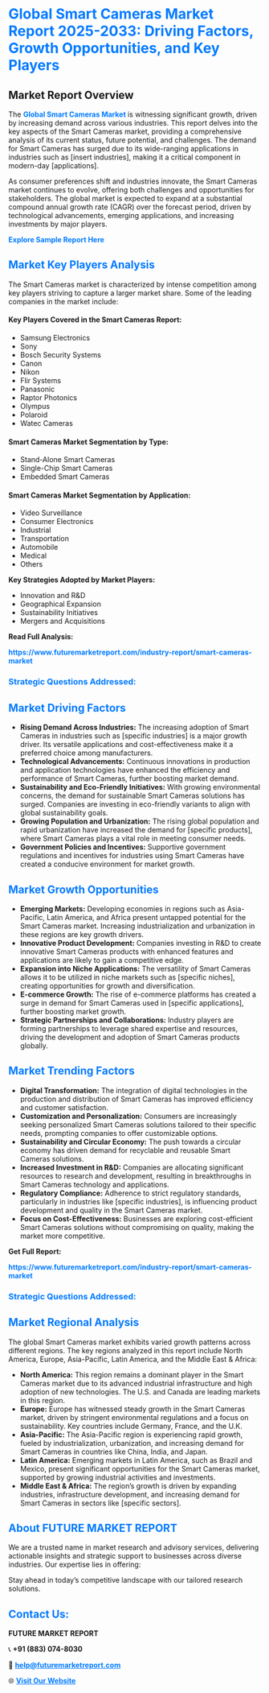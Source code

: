 <h1 style="color: #007BFF;">Global Smart Cameras Market Report 2025-2033: Driving Factors, Growth Opportunities, and Key Players</h1>

<section id="overview">
<h2>Market Report Overview</h2>
<p>The <a href="https://www.futuremarketreport.com/industry-report/smart-cameras-market" style="color: #007BFF; text-decoration: none;"><strong>Global Smart Cameras Market</strong></a> is witnessing significant growth, driven by increasing demand across various industries. This report delves into the key aspects of the Smart Cameras market, providing a comprehensive analysis of its current status, future potential, and challenges. The demand for Smart Cameras has surged due to its wide-ranging applications in industries such as [insert industries], making it a critical component in modern-day [applications].</p>
<p>As consumer preferences shift and industries innovate, the Smart Cameras market continues to evolve, offering both challenges and opportunities for stakeholders. The global market is expected to expand at a substantial compound annual growth rate (CAGR) over the forecast period, driven by technological advancements, emerging applications, and increasing investments by major players.</p>
</section>

<section id="overview">
<p><a href="https://www.futuremarketreport.com/request-sample/reportId=109844" style="color: #007BFF; text-decoration: none;"><strong>Explore Sample Report Here</strong></a></p>
</section>

<section id="key-players">
<h2 style="color: #007BFF;">Market Key Players Analysis</h2>
<p>The Smart Cameras market is characterized by intense competition among key players striving to capture a larger market share. Some of the leading companies in the market include:</p>
<h4>Key Players Covered in the Smart Cameras Report:</h4>
<ul><li>Samsung Electronics</li><li>Sony</li><li>Bosch Security Systems</li><li>Canon</li><li>Nikon</li><li>Flir Systems</li><li>Panasonic</li><li>Raptor Photonics</li><li>Olympus</li><li>Polaroid</li><li>Watec Cameras</li></ul>
<h4>Smart Cameras Market Segmentation by Type:</h4>
<ul><li>Stand-Alone Smart Cameras</li><li>Single-Chip Smart Cameras</li><li>Embedded Smart Cameras</li></ul>

<h4>Smart Cameras Market Segmentation by Application:</h4>
<ul><li>Video Surveillance</li><li>Consumer Electronics</li><li>Industrial</li><li>Transportation</li><li>Automobile</li><li>Medical</li><li>Others</li></ul>
<p><strong>Key Strategies Adopted by Market Players:</strong></p>
<ul>
<li>Innovation and R&D</li>
<li>Geographical Expansion</li>
<li>Sustainability Initiatives</li>
<li>Mergers and Acquisitions</li>
</ul>
</section>

<section>
<p><strong>Read Full Analysis: </strong></p><a href="https://www.futuremarketreport.com/industry-report/smart-cameras-market" style="color: #007BFF; text-decoration: none;"><strong>https://www.futuremarketreport.com/industry-report/smart-cameras-market</strong></a>
<h3 style="color: #007BFF;">Strategic Questions Addressed:</h3>
</section>

<section id="driving-factors">
<h2 style="color: #007BFF;">Market Driving Factors</h2>
<ul>
<li><strong>Rising Demand Across Industries:</strong> The increasing adoption of Smart Cameras in industries such as [specific industries] is a major growth driver. Its versatile applications and cost-effectiveness make it a preferred choice among manufacturers.</li>
<li><strong>Technological Advancements:</strong> Continuous innovations in production and application technologies have enhanced the efficiency and performance of Smart Cameras, further boosting market demand.</li>
<li><strong>Sustainability and Eco-Friendly Initiatives:</strong> With growing environmental concerns, the demand for sustainable Smart Cameras solutions has surged. Companies are investing in eco-friendly variants to align with global sustainability goals.</li>
<li><strong>Growing Population and Urbanization:</strong> The rising global population and rapid urbanization have increased the demand for [specific products], where Smart Cameras plays a vital role in meeting consumer needs.</li>
<li><strong>Government Policies and Incentives:</strong> Supportive government regulations and incentives for industries using Smart Cameras have created a conducive environment for market growth.</li>
</ul>
</section>

<section id="growth-opportunities">
<h2 style="color: #007BFF;">Market Growth Opportunities</h2>
<ul>
<li><strong>Emerging Markets:</strong> Developing economies in regions such as Asia-Pacific, Latin America, and Africa present untapped potential for the Smart Cameras market. Increasing industrialization and urbanization in these regions are key growth drivers.</li>
<li><strong>Innovative Product Development:</strong> Companies investing in R&D to create innovative Smart Cameras products with enhanced features and applications are likely to gain a competitive edge.</li>
<li><strong>Expansion into Niche Applications:</strong> The versatility of Smart Cameras allows it to be utilized in niche markets such as [specific niches], creating opportunities for growth and diversification.</li>
<li><strong>E-commerce Growth:</strong> The rise of e-commerce platforms has created a surge in demand for Smart Cameras used in [specific applications], further boosting market growth.</li>
<li><strong>Strategic Partnerships and Collaborations:</strong> Industry players are forming partnerships to leverage shared expertise and resources, driving the development and adoption of Smart Cameras products globally.</li>
</ul>
</section>

<section id="trending-factors">
<h2 style="color: #007BFF;">Market Trending Factors</h2>
<ul>
<li><strong>Digital Transformation:</strong> The integration of digital technologies in the production and distribution of Smart Cameras has improved efficiency and customer satisfaction.</li>
<li><strong>Customization and Personalization:</strong> Consumers are increasingly seeking personalized Smart Cameras solutions tailored to their specific needs, prompting companies to offer customizable options.</li>
<li><strong>Sustainability and Circular Economy:</strong> The push towards a circular economy has driven demand for recyclable and reusable Smart Cameras solutions.</li>
<li><strong>Increased Investment in R&D:</strong> Companies are allocating significant resources to research and development, resulting in breakthroughs in Smart Cameras technology and applications.</li>
<li><strong>Regulatory Compliance:</strong> Adherence to strict regulatory standards, particularly in industries like [specific industries], is influencing product development and quality in the Smart Cameras market.</li>
<li><strong>Focus on Cost-Effectiveness:</strong> Businesses are exploring cost-efficient Smart Cameras solutions without compromising on quality, making the market more competitive.</li>
</ul>
</section>

<section>
<p><strong>Get Full Report: </strong></p><a href="https://www.futuremarketreport.com/industry-report/smart-cameras-market" style="color: #007BFF; text-decoration: none;"><strong>https://www.futuremarketreport.com/industry-report/smart-cameras-market</strong></a>
<h3 style="color: #007BFF;">Strategic Questions Addressed:</h3>
</section>


<section id="regional-analysis">
<h2 style="color: #007BFF;">Market Regional Analysis</h2>
<p>The global Smart Cameras market exhibits varied growth patterns across different regions. The key regions analyzed in this report include North America, Europe, Asia-Pacific, Latin America, and the Middle East & Africa:</p>
<ul>
<li><strong>North America:</strong> This region remains a dominant player in the Smart Cameras market due to its advanced industrial infrastructure and high adoption of new technologies. The U.S. and Canada are leading markets in this region.</li>
<li><strong>Europe:</strong> Europe has witnessed steady growth in the Smart Cameras market, driven by stringent environmental regulations and a focus on sustainability. Key countries include Germany, France, and the U.K.</li>
<li><strong>Asia-Pacific:</strong> The Asia-Pacific region is experiencing rapid growth, fueled by industrialization, urbanization, and increasing demand for Smart Cameras in countries like China, India, and Japan.</li>
<li><strong>Latin America:</strong> Emerging markets in Latin America, such as Brazil and Mexico, present significant opportunities for the Smart Cameras market, supported by growing industrial activities and investments.</li>
<li><strong>Middle East & Africa:</strong> The region’s growth is driven by expanding industries, infrastructure development, and increasing demand for Smart Cameras in sectors like [specific sectors].</li>
</ul>
</section>

<footer>
<h2 style="color: #007BFF;">About FUTURE MARKET REPORT</h2>
<p>We are a trusted name in market research and advisory services, delivering actionable insights and strategic support to businesses across diverse industries. Our expertise lies in offering:</p>

<p>Stay ahead in today’s competitive landscape with our tailored research solutions.</p>

<h2 style="color: #007BFF;">Contact Us:</h2>
<p><strong>FUTURE MARKET REPORT</strong></p>
<p>📞 <strong>+91 (883) 074-8030</strong></p>
<p>📧 <strong><a href="mailto:help@futuremarketreport.com" style="color: #007BFF;">help@futuremarketreport.com</a></strong></p>
<p>🌐 <strong><a href="https://www.futuremarketreport.com/" style="color: #007BFF;">Visit Our Website</a></strong></p>
</footer>
